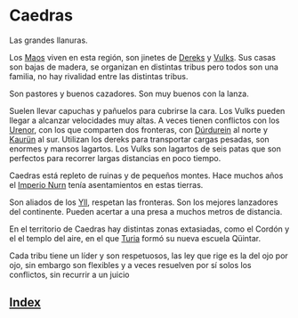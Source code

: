# Caedras

Las grandes llanuras.

Los [Maos](../colectivos/sociedades/Maos.md) viven en esta región, son jinetes de [Dereks](../criaturas/Dereks.md) y [Vulks](../criaturas/Vulks.md).
Sus casas son bajas de madera, se organizan en distintas tribus pero todos son una familia, no hay rivalidad entre las distintas tribus.

Son pastores y buenos cazadores. Son muy buenos con la lanza.

Suelen llevar capuchas y pañuelos para cubrirse la cara. Los Vulks pueden llegar a alcanzar velocidades muy altas. A veces tienen conflictos con los [Urenor](../colectivos/razas/Urenor.md), con los que comparten dos fronteras, con [Dúrdurein](./Durdurein.md) al norte y [Kaurün](./Kaurun.md) al sur.
Utilizan los dereks para transportar cargas pesadas, son enormes y mansos lagartos.
Los Vulks son lagartos de seis patas que son perfectos para recorrer largas distancias en poco tiempo.

Caedras está repleto de ruinas y de pequeños montes. Hace muchos años el [Imperio Nurn](./Imperio_Nurn.md) tenía asentamientos en estas tierras.

Son aliados de los [Yll](../colectivos/razas/Yll.md), respetan las fronteras. Son los mejores lanzadores del continente. Pueden acertar a una presa a muchos metros de distancia.

En el territorio de Caedras hay distintas zonas extasiadas, como el Cordón y el el templo del aire, en el que [Turia](../personajes/Turia.md) formó su nueva escuela Qüintar.

Cada tribu tiene un líder y son respetuosos, las ley que rige es la del ojo por ojo, sin embargo son flexibles y a veces resuelven por sí solos los conflictos, sin recurrir a un juicio

## [Index](../README.md)